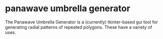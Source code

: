 # panawave umbrella generator
The Panawave Umbrella Generator is a (currently) tkinter-based gui tool for generating radial patterns of repeated polygons. These have a variety of uses.
